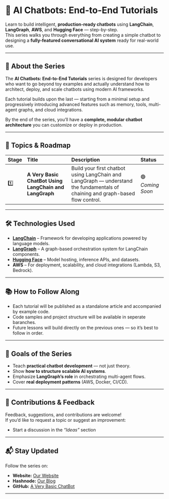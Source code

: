 # 🧠 AI Chatbots: End-to-End Tutorials

Learn to build intelligent, **production-ready chatbots** using **LangChain**, **LangGraph**, **AWS**, and **Hugging Face** — step-by-step.  
This series walks you through everything from creating a simple chatbot to designing a **fully-featured conversational AI system** ready for real-world use.

---

## 🚀 About the Series

The **AI Chatbots: End-to-End Tutorials** series is designed for developers who want to go beyond toy examples and actually understand how to architect, deploy, and scale chatbots using modern AI frameworks.

Each tutorial builds upon the last — starting from a minimal setup and progressively introducing advanced features such as memory, tools, multi-agent graphs, and cloud integrations.

By the end of the series, you’ll have a **complete, modular chatbot architecture** you can customize or deploy in production.

---

## 🧩 Topics & Roadmap

| Stage | Title | Description | Status |
|:--|:--|:--|:--|
| 1️⃣ | **A Very Basic ChatBot Using LangChain and LangGraph** | Build your first chatbot using LangChain and LangGraph — understand the fundamentals of chaining and graph-based flow control. | 🟢 *Coming Soon* |

---

## 🛠️ Technologies Used

- **[LangChain](https://github.com/langchain-ai/langchain)** – Framework for developing applications powered by language models.  
- **[LangGraph](https://github.com/langchain-ai/langgraph)** – A graph-based orchestration system for LangChain components.  
- **[Hugging Face](https://huggingface.co)** – Model hosting, inference APIs, and datasets.  
- **AWS** – For deployment, scalability, and cloud integrations (Lambda, S3, Bedrock).  

---

## 📚 How to Follow Along

- Each tutorial will be published as a standalone article and accompanied by example code.  
- Code samples and project structure will be available in seperate baranches.  
- Future lessons will build directly on the previous ones — so it’s best to follow in order.

---

## 🧭 Goals of the Series

- Teach **practical chatbot development** — not just theory.  
- Show **how to structure scalable AI systems**.  
- Emphasize **LangGraph’s role** in orchestrating multi-agent flows.  
- Cover **real deployment patterns** (AWS, Docker, CI/CD).  

---

## 🤝 Contributions & Feedback

Feedback, suggestions, and contributions are welcome!  
If you’d like to request a topic or suggest an improvement:
- Start a discussion in the *“Ideas”* section

---

## 📬 Stay Updated

Follow the series on:
- **Website:** [Our Website](https://chatembedai.com)
- **Hashnode:** [Our Blog](https://blog.chatembedai.com)
- **GitHub:** [A Very Basic ChatBot](https://github.com/ChatEmbedAI/basic-chatbot)  

---

